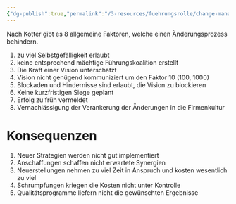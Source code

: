 ```yaml
---
{"dg-publish":true,"permalink":"/3-resources/fuehrungsrolle/change-management/change-management-nach-kotter/allgemeine-fehler-fuer-fehlgeschlagenes-change-management/","created":"2024-06-23T19:46:00.363+02:00","updated":"2024-05-26T18:57:10.381+02:00"}
---
```



Nach Kotter gibt es 8 allgemeine Faktoren, welche einen Änderungsprozess behindern.

1. zu viel Selbstgefälligkeit erlaubt
2. keine entsprechend mächtige Führungskoalition erstellt
3. Die Kraft einer Vision unterschätzt
4. Vision nicht genügend kommuniziert um den Faktor 10 (100, 1000)
5. Blockaden und Hindernisse sind erlaubt, die Vision zu blockieren
6. Keine kurzfristigen Siege geplant
7. Erfolg zu früh vermeldet
8. Vernachlässigung der Verankerung der Änderungen in die Firmenkultur

# Konsequenzen

1. Neuer Strategien werden nicht gut implementiert
2. Anschaffungen schaffen nicht erwartete Synergien
3. Neuerstellungen nehmen zu viel Zeit in Anspruch und kosten wesentlich zu viel
4. Schrumpfungen kriegen die Kosten nicht unter Kontrolle
5. Qualitätsprogramme liefern nicht die gewünschten Ergebnisse